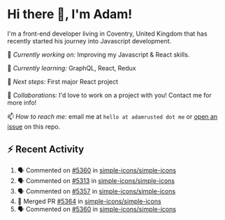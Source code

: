 # Hi there 👋, I'm Adam!

I'm a front-end developer living in Coventry, United Kingdom that has recently started his journey into Javascript development.

🔨 *Currently working on:* Improving my Javascript & React skills.

🌱 *Currently learning:* GraphQL, React, Redux

🎯 *Next steps:* First major React project

🤝 *Collaborations:* I'd love to work on a project with you! Contact me for more info!

📫 *How to reach me:* email me at `hello at adamrusted dot me` or [open an issue](https://github.com/adamrusted/adamrusted/issues/new) on this repo.

## :zap: Recent Activity
<!--START_SECTION:activity-->
1. 🗣 Commented on [#5360](https://github.com/simple-icons/simple-icons/issues/5360) in [simple-icons/simple-icons](https://github.com/simple-icons/simple-icons)
2. 🗣 Commented on [#5313](https://github.com/simple-icons/simple-icons/issues/5313) in [simple-icons/simple-icons](https://github.com/simple-icons/simple-icons)
3. 🗣 Commented on [#5357](https://github.com/simple-icons/simple-icons/issues/5357) in [simple-icons/simple-icons](https://github.com/simple-icons/simple-icons)
4. 🎉 Merged PR [#5364](https://github.com/simple-icons/simple-icons/pull/5364) in [simple-icons/simple-icons](https://github.com/simple-icons/simple-icons)
5. 🗣 Commented on [#5360](https://github.com/simple-icons/simple-icons/issues/5360) in [simple-icons/simple-icons](https://github.com/simple-icons/simple-icons)
<!--END_SECTION:activity-->
